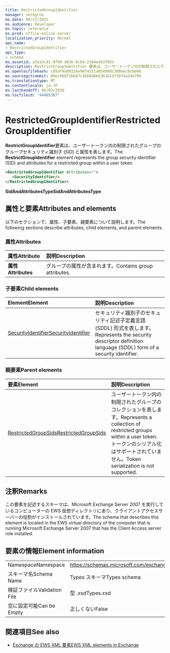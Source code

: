 ```yaml
---
title: RestrictedGroupIdentifier
manager: sethgros
ms.date: 09/17/2015
ms.audience: Developer
ms.topic: reference
ms.prod: office-online-server
localization_priority: Normal
api_name:
- RestrictedGroupIdentifier
api_type:
- schema
ms.assetid: a3ea3c81-9f99-4836-8cb4-2384ea63f093
description: RestrictGroupIdentifier 要素は、ユーザートークン内の制限されたグループのグループセキュリティ識別子 (SID) と属性を表します。
ms.openlocfilehash: c95af4e09324e96f4551a05490dc200aec0cbd46
ms.sourcegitcommit: 88ec988f2bb67c1866d06b361615f3674a24e795
ms.translationtype: MT
ms.contentlocale: ja-JP
ms.lasthandoff: 06/03/2020
ms.locfileid: "44465367"
---
```

# <a name="restrictedgroupidentifier"></a><span data-ttu-id="81ba3-103">RestrictedGroupIdentifier</span><span class="sxs-lookup"><span data-stu-id="81ba3-103">RestrictedGroupIdentifier</span></span>

<span data-ttu-id="81ba3-104">**RestrictGroupIdentifier**要素は、ユーザートークン内の制限されたグループのグループセキュリティ識別子 (SID) と属性を表します。</span><span class="sxs-lookup"><span data-stu-id="81ba3-104">The **RestrictGroupIdentifier** element represents the group security identifier (SID) and attributes for a restricted group within a user token.</span></span> 
  
```xml
<RestrictedGroupIdentifier Attributes="">
   <SecurityIdentifier/>
</RestrictedGroupIdentifier>
```

 <span data-ttu-id="81ba3-105">**SidAndAttributesType**</span><span class="sxs-lookup"><span data-stu-id="81ba3-105">**SidAndAttributesType**</span></span>
## <a name="attributes-and-elements"></a><span data-ttu-id="81ba3-106">属性と要素</span><span class="sxs-lookup"><span data-stu-id="81ba3-106">Attributes and elements</span></span>

<span data-ttu-id="81ba3-107">以下のセクションで、属性、子要素、親要素について説明します。</span><span class="sxs-lookup"><span data-stu-id="81ba3-107">The following sections describe attributes, child elements, and parent elements.</span></span>
  
### <a name="attributes"></a><span data-ttu-id="81ba3-108">属性</span><span class="sxs-lookup"><span data-stu-id="81ba3-108">Attributes</span></span>

|<span data-ttu-id="81ba3-109">**属性**</span><span class="sxs-lookup"><span data-stu-id="81ba3-109">**Attribute**</span></span>|<span data-ttu-id="81ba3-110">**説明**</span><span class="sxs-lookup"><span data-stu-id="81ba3-110">**Description**</span></span>|
|:-----|:-----|
|<span data-ttu-id="81ba3-111">**属性**</span><span class="sxs-lookup"><span data-stu-id="81ba3-111">**Attributes**</span></span> <br/> |<span data-ttu-id="81ba3-112">グループの属性が含まれます。</span><span class="sxs-lookup"><span data-stu-id="81ba3-112">Contains group attributes.</span></span>  <br/> |
   
### <a name="child-elements"></a><span data-ttu-id="81ba3-113">子要素</span><span class="sxs-lookup"><span data-stu-id="81ba3-113">Child elements</span></span>

|<span data-ttu-id="81ba3-114">**Element**</span><span class="sxs-lookup"><span data-stu-id="81ba3-114">**Element**</span></span>|<span data-ttu-id="81ba3-115">**説明**</span><span class="sxs-lookup"><span data-stu-id="81ba3-115">**Description**</span></span>|
|:-----|:-----|
|[<span data-ttu-id="81ba3-116">SecurityIdentifier</span><span class="sxs-lookup"><span data-stu-id="81ba3-116">SecurityIdentifier</span></span>](securityidentifier.md) <br/> |<span data-ttu-id="81ba3-117">セキュリティ識別子のセキュリティ記述子定義言語 (SDDL) 形式を表します。</span><span class="sxs-lookup"><span data-stu-id="81ba3-117">Represents the security descriptor definition language (SDDL) form of a security identifier.</span></span>  <br/> |
   
### <a name="parent-elements"></a><span data-ttu-id="81ba3-118">親要素</span><span class="sxs-lookup"><span data-stu-id="81ba3-118">Parent elements</span></span>

|<span data-ttu-id="81ba3-119">**要素**</span><span class="sxs-lookup"><span data-stu-id="81ba3-119">**Element**</span></span>|<span data-ttu-id="81ba3-120">**説明**</span><span class="sxs-lookup"><span data-stu-id="81ba3-120">**Description**</span></span>|
|:-----|:-----|
|[<span data-ttu-id="81ba3-121">RestrictedGroupSids</span><span class="sxs-lookup"><span data-stu-id="81ba3-121">RestrictedGroupSids</span></span>](restrictedgroupsids.md) <br/> |<span data-ttu-id="81ba3-122">ユーザートークン内の制限されたグループのコレクションを表します。</span><span class="sxs-lookup"><span data-stu-id="81ba3-122">Represents a collection of restricted groups within a user token.</span></span> <span data-ttu-id="81ba3-123">トークンのシリアル化はサポートされていません。</span><span class="sxs-lookup"><span data-stu-id="81ba3-123">Token serialization is not supported.</span></span>  <br/> |
   
## <a name="remarks"></a><span data-ttu-id="81ba3-124">注釈</span><span class="sxs-lookup"><span data-stu-id="81ba3-124">Remarks</span></span>

<span data-ttu-id="81ba3-125">この要素を記述するスキーマは、Microsoft Exchange Server 2007 を実行しているコンピューターの EWS 仮想ディレクトリにあり、クライアントアクセスサーバーの役割がインストールされています。</span><span class="sxs-lookup"><span data-stu-id="81ba3-125">The schema that describes this element is located in the EWS virtual directory of the computer that is running Microsoft Exchange Server 2007 that has the Client Access server role installed.</span></span>
  
## <a name="element-information"></a><span data-ttu-id="81ba3-126">要素の情報</span><span class="sxs-lookup"><span data-stu-id="81ba3-126">Element information</span></span>

|||
|:-----|:-----|
|<span data-ttu-id="81ba3-127">Namespace</span><span class="sxs-lookup"><span data-stu-id="81ba3-127">Namespace</span></span>  <br/> |https://schemas.microsoft.com/exchange/services/2006/types  <br/> |
|<span data-ttu-id="81ba3-128">スキーマ名</span><span class="sxs-lookup"><span data-stu-id="81ba3-128">Schema Name</span></span>  <br/> |<span data-ttu-id="81ba3-129">Types スキーマ</span><span class="sxs-lookup"><span data-stu-id="81ba3-129">Types schema</span></span>  <br/> |
|<span data-ttu-id="81ba3-130">検証ファイル</span><span class="sxs-lookup"><span data-stu-id="81ba3-130">Validation File</span></span>  <br/> |<span data-ttu-id="81ba3-131">型 .xsd</span><span class="sxs-lookup"><span data-stu-id="81ba3-131">Types.xsd</span></span>  <br/> |
|<span data-ttu-id="81ba3-132">空に設定可能</span><span class="sxs-lookup"><span data-stu-id="81ba3-132">Can be Empty</span></span>  <br/> |<span data-ttu-id="81ba3-133">正しくない</span><span class="sxs-lookup"><span data-stu-id="81ba3-133">False</span></span>  <br/> |
   
## <a name="see-also"></a><span data-ttu-id="81ba3-134">関連項目</span><span class="sxs-lookup"><span data-stu-id="81ba3-134">See also</span></span>



- [<span data-ttu-id="81ba3-135">Exchange の EWS XML 要素</span><span class="sxs-lookup"><span data-stu-id="81ba3-135">EWS XML elements in Exchange</span></span>](ews-xml-elements-in-exchange.md)

